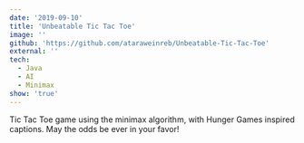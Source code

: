 ```yaml
---
date: '2019-09-10'
title: 'Unbeatable Tic Tac Toe'
image: ''
github: 'https://github.com/ataraweinreb/Unbeatable-Tic-Tac-Toe'
external: ''
tech:
  - Java
  - AI
  - Minimax
show: 'true'
---
```


Tic Tac Toe game using the minimax algorithm, with Hunger Games inspired captions. May the odds be ever in your favor!
